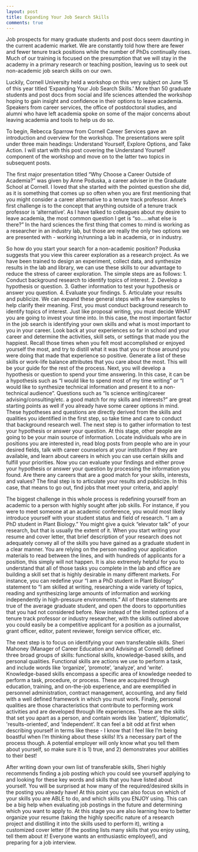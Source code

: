 ```yaml
---
layout: post
title: Expanding Your Job Search Skills
comments: true
---
```


Job prospects for many graduate students and post docs seem daunting in the current academic market. We are constantly told how there are fewer and fewer tenure track positions while the number of PhDs continually rises. Much of our training is focused on the presumption that we will stay in the academy in a primary research or teaching position, leaving us to seek out non-academic job search skills on our own.
<br>

Luckily, Cornell University held a workshop on this very subject on June 15 of this year titled ‘Expanding Your Job Search Skills.’ More than 50 graduate students and post docs from social and life sciences attended the workshop hoping to gain insight and confidence in their options to leave academia. Speakers from career services, the office of postdoctoral studies, and alumni who have left academia spoke on some of the major concerns about leaving academia and tools to help us do so.
 
 <br>
 
To begin, Rebecca Sparrow from Cornell Career Services gave an introduction and overview for the workshop. The presentations were split under three main headings: Understand Yourself, Explore Options, and Take Action. I will start with this post covering the Understand Yourself component of the workshop and move on to the latter two topics in subsequent posts.
 
 <br>
 
The first major presentation titled “Why Choose a Career Outside of Academia?” was given by Anne Poduska, a career adviser in the Graduate School at Cornell. I loved that she started with the pointed question she did, as it is something that comes up so often when you are first mentioning that you might consider a career alternative to a tenure track professor. Anne’s first challenge is to the concept that anything outside of a tenure track professor is ‘alternative’. As I have talked to colleagues about my desire to leave academia, the most common question I get is “so…..what else is there?” In the hard sciences the first thing that comes to mind is working as a researcher in an industry lab, but those are really the only two options we are presented with - working in/running a lab in academia, or in industry.
 
 <br>
 
So how do you start your search for a non-academic position? Poduska suggests that you view this career exploration as a research project. As we have been trained to design an experiment, collect data, and synthesize results in the lab and library, we can use these skills to our advantage to reduce the stress of career exploration. The simple steps are as follows: 1. Conduct background research to identify topics of interest. 2. Develop a hypothesis or question. 3. Gather information to test your hypothesis or answer you question. 4. Evaluate your findings. 5. Articulate your results and publicize. We can expand these general steps with a few examples to help clarify their meaning. First, you must conduct background research to identify topics of interest. Just like proposal writing, you must decide WHAT you are going to invest your time into. In this case, the most important factor in the job search is identifying your own skills and what is most important to you in your career. Look back at your experiences so far in school and your career and determine the activities, skill sets, or settings that made you the happiest. Recall those times when you felt most accomplished or enjoyed yourself the most, and try to distill what it was that you or those around you were doing that made that experience so positive. Generate a list of these skills or work-life balance attributes that you care about the most. This will be your guide for the rest of the process. Next, you will develop a hypothesis or question to spend your time answering. In this case, it can be a hypothesis such as “I would like to spend most of my time writing” or “I would like to synthesize technical information and present it to a non-technical audience”. Questions such as “Is science writing/career advising/consulting/etc. a good match for my skills and interests?” are great starting points as well if you already have some career options in mind. These hypotheses and questions are directly derived from the skills and qualities you identified in the first step, so take time and care to conduct that background research well. The next step is to gather information to test your hypothesis or answer your question. At this stage, other people are going to be your main source of information. Locate individuals who are in positions you are interested in, read blog posts from people who are in your desired fields, talk with career counselors at your institution if they are available, and learn about careers in which you can use certain skills and fulfill your priorities. Now you can evaluate your findings and either prove your hypothesis or answer your question by processing the information you found. Are there any careers that are a good match for your skills, interests, and values? The final step is to articulate your results and publicize. In this case, that means to go out, find jobs that meet your criteria, and apply!
 
 <br>
 
The biggest challenge in this whole process is redefining yourself from an academic to a person with highly sought after job skills. For instance, if you were to meet someone at an academic conference, you would most likely introduce yourself with your student status and field of research. “I am a PhD student in Plant Biology.” You might give a quick “elevator talk” of your research, but that is usually the extent of it. When you start writing your resume and cover letter, that brief description of your research does not adequately convey all of the skills you have gained as a graduate student in a clear manner. You are relying on the person reading your application materials to read between the lines, and with hundreds of applicants for a position, this simply will not happen. It is also extremely helpful for you to understand that all of those tasks you complete in the lab and office are building a skill set that is highly desirable in many different markets. For instance, you can redefine your “I am a PhD student in Plant Biology” statement to “I am skilled at writing, researching a wide variety of topics, reading and synthesizing large amounts of information and working independently in high-pressure environments.” All of these statements are true of the average graduate student, and open the doors to opportunities that you had not considered before. Now instead of the limited options of a tenure track professor or industry researcher, with the skills outlined above you could easily be a competitive applicant for a position as a journalist, grant officer, editor, patent reviewer, foreign service officer, etc.
 
 <br>
 
The next step is to focus on identifying your own transferable skills. Sheri Mahoney (Manager of Career Education and Advising at Cornell) defined three broad groups of skills: functional skills, knowledge-based skills, and personal qualities. Functional skills are actions we use to perform a task, and include words like ‘organize’, ‘promote’, ‘analyze’, and ‘write’. Knowledge-based skills encompass a specific area of knowledge needed to perform a task, procedure, or process. These are acquired through education, training, and on-the-job experience, and are exemplified in personnel administration, contract management, accounting, and any field with a well defined framework in which you must work. Finally, personal qualities are those characteristics that contribute to performing work activities and are developed through life experiences. These are the skills that set you apart as a person, and contain words like ‘patient’, ‘diplomatic’, 'results-oriented’, and ‘independent’. It can feel a bit odd at first when describing yourself in terms like these - I know that I feel like I’m being boastful when I’m thinking about these skills! It’s a necessary part of the process though. A potential employer will only know what you tell them about yourself, so make sure it is 1) true, and 2) demonstrates your abilities to their best!
 
 <br>
 
After writing down your own list of transferable skills, Sheri highly recommends finding a job posting which you could see yourself applying to and looking for these key words and skills that you have listed about yourself. You will be surprised at how many of the required/desired skills in the posting you already have! At this point you can also focus on which of your skills you are ABLE to do, and which skills you ENJOY using. This can be a big help when evaluating job postings in the future and determining which you want to apply to. At this stage you are also learning how to better organize your resume (taking the highly specific nature of a research project and distilling it into the skills used to perform it), writing a customized cover letter (if the posting lists many skills that you enjoy using, tell them about it! Everyone wants an enthusiastic employee!), and preparing for a job interview.
